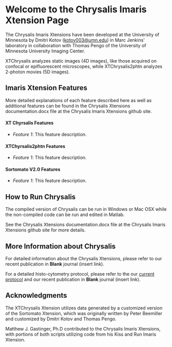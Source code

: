 # Welcome to the Chrysalis Imaris Xtension Page


The Chrysalis Imaris Xtensions have been developed at the University of Minnesota by Dmitri Kotov (kotov003@umn.edu) in Marc Jenkins' laboratory in collaboration with Thomas Pengo of the University of Minnesota University Imaging Center. 

XTChrysalis analyzes static images (4D images), like those acquired on confocal or epifluorescent microscopes, while XTChrysalis2phtn analyzes 2-photon movies (5D images). 

## Imaris Xtension Features

More detailed explanations of each feature described here as well as additional features can be found in the Chrysalis Xtensions documentation.docx file at the Chrysalis Imaris Xtensions github site.

#### XT Chyrsalis Features


* *Feature 1*: This feature description.


#### XTChyrsalis2phtn Features


* *Feature 1*: This feature description.


#### Sortomato V2.0 Features


* *Feature 1*: This feature description.


## How to Run Chrysalis
 
 
The compiled version of Chrysalis can be run in Windows or Mac OSX while the non-compiled code can be run and edited in Matlab. 

See the Chrysalis Xtensions documentation.docx file at the Chrysalis Imaris Xtensions github site for more details.


## More Information about Chrysalis


For detailed information about the Chrysalis Xtensions, please refer to our recent publication in **Blank** journal (insert link).

For a detailed histo-cytometry protocol, please refer to the our [current protocol](http://www.jenkinslab.umn.edu/Jenkins_Lab_2/protocols.html) and our recent publication in **Blank** journal (insert link).

## Acknowledgments

The XTChrysalis Xtension utilizes data generated by a customized version of the Sortomato Xtension, which was originally written by Peter Beemiller and customized by Dmitri Kotov and Thomas Pengo.

Matthew J. Gastinger, Ph.D contributed to the Chrysalis Imaris Xtensions, with portions of both scripts utilizing code from his Kiss and Run Imaris Xtension.


